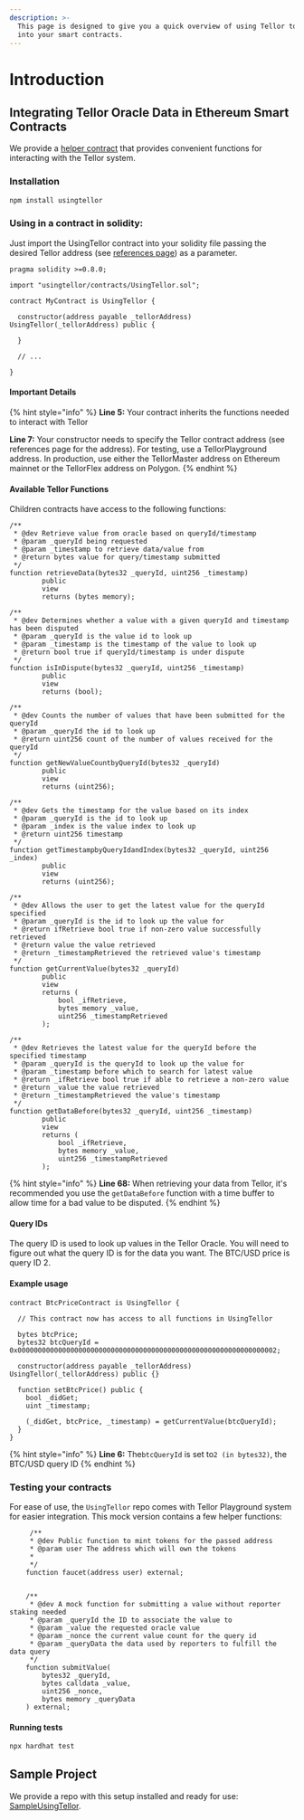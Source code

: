 ```yaml
---
description: >-
  This page is designed to give you a quick overview of using Tellor to get data
  into your smart contracts.
---
```


# Introduction

## Integrating Tellor Oracle Data in Ethereum Smart Contracts

We provide a [helper contract](https://github.com/tellor-io/usingtellor) that provides convenient functions for interacting with the Tellor system.

### Installation

```bash
npm install usingtellor
```

### Using in a contract in solidity:

Just import the UsingTellor contract into your solidity file passing the desired Tellor address (see [references page](reference/)) as a parameter.&#x20;

```solidity
pragma solidity >=0.8.0;

import "usingtellor/contracts/UsingTellor.sol";

contract MyContract is UsingTellor {

  constructor(address payable _tellorAddress) UsingTellor(_tellorAddress) public {

  }

  // ...

}
```

#### Important Details

{% hint style="info" %}
**Line 5:** Your contract inherits the functions needed to interact with Tellor

**Line 7:** Your constructor needs to specify the Tellor contract address (see references page for the address). For testing, use a TellorPlayground address. In production, use either the TellorMaster address on Ethereum mainnet or the TellorFlex address on Polygon.
{% endhint %}

#### Available Tellor Functions

Children contracts have access to the following functions:

```solidity
/**
 * @dev Retrieve value from oracle based on queryId/timestamp
 * @param _queryId being requested
 * @param _timestamp to retrieve data/value from
 * @return bytes value for query/timestamp submitted
 */
function retrieveData(bytes32 _queryId, uint256 _timestamp)
        public
        view
        returns (bytes memory);

/**
 * @dev Determines whether a value with a given queryId and timestamp has been disputed
 * @param _queryId is the value id to look up
 * @param _timestamp is the timestamp of the value to look up
 * @return bool true if queryId/timestamp is under dispute
 */
function isInDispute(bytes32 _queryId, uint256 _timestamp)
        public
        view
        returns (bool);

/**
 * @dev Counts the number of values that have been submitted for the queryId
 * @param _queryId the id to look up
 * @return uint256 count of the number of values received for the queryId
 */
function getNewValueCountbyQueryId(bytes32 _queryId)
        public
        view
        returns (uint256);

/**
 * @dev Gets the timestamp for the value based on its index
 * @param _queryId is the id to look up
 * @param _index is the value index to look up
 * @return uint256 timestamp
 */
function getTimestampbyQueryIdandIndex(bytes32 _queryId, uint256 _index)
        public
        view
        returns (uint256);

/**
 * @dev Allows the user to get the latest value for the queryId specified
 * @param _queryId is the id to look up the value for
 * @return ifRetrieve bool true if non-zero value successfully retrieved
 * @return value the value retrieved
 * @return _timestampRetrieved the retrieved value's timestamp
 */
function getCurrentValue(bytes32 _queryId)
        public
        view
        returns (
            bool _ifRetrieve,
            bytes memory _value,
            uint256 _timestampRetrieved
        );

/**
 * @dev Retrieves the latest value for the queryId before the specified timestamp
 * @param _queryId is the queryId to look up the value for
 * @param _timestamp before which to search for latest value
 * @return _ifRetrieve bool true if able to retrieve a non-zero value
 * @return _value the value retrieved
 * @return _timestampRetrieved the value's timestamp
 */
function getDataBefore(bytes32 _queryId, uint256 _timestamp)
        public
        view
        returns (
            bool _ifRetrieve,
            bytes memory _value,
            uint256 _timestampRetrieved
        );

```

{% hint style="info" %}
**Line 68:** When retrieving your data from Tellor, it's recommended you use the `getDataBefore` function with a time buffer to allow time for a bad value to be disputed.
{% endhint %}

#### Query IDs

The query ID is used to look up values in the Tellor Oracle. You will need to figure out what the query ID is for the data you want. The BTC/USD price is query ID 2.

#### Example usage

```solidity
contract BtcPriceContract is UsingTellor {

  // This contract now has access to all functions in UsingTellor

  bytes btcPrice;
  bytes32 btcQueryId = 0x0000000000000000000000000000000000000000000000000000000000000002;

  constructor(address payable _tellorAddress) UsingTellor(_tellorAddress) public {}

  function setBtcPrice() public {
    bool _didGet;
    uint _timestamp;

    (_didGet, btcPrice, _timestamp) = getCurrentValue(btcQueryId);
  }
}
```

{% hint style="info" %}
**Line 6:** The`btcQueryId` is set to`2 (in bytes32)`, the BTC/USD query ID
{% endhint %}

### Testing your contracts

For ease of use, the `UsingTellor` repo comes with Tellor Playground system for easier integration. This mock version contains a few helper functions:

```solidity
     /**
     * @dev Public function to mint tokens for the passed address
     * @param user The address which will own the tokens
     *
     */
    function faucet(address user) external;


    /**
     * @dev A mock function for submitting a value without reporter staking needed
     * @param _queryId the ID to associate the value to
     * @param _value the requested oracle value
     * @param _nonce the current value count for the query id
     * @param _queryData the data used by reporters to fulfill the data query
     */
    function submitValue(
        bytes32 _queryId,
        bytes calldata _value,
        uint256 _nonce,
        bytes memory _queryData
    ) external;
```

#### Running tests

```bash
npx hardhat test
```

## Sample Project

We provide a repo with this setup installed and ready for use: [SampleUsingTellor](https://github.com/tellor-io/sampleUsingTellor).
